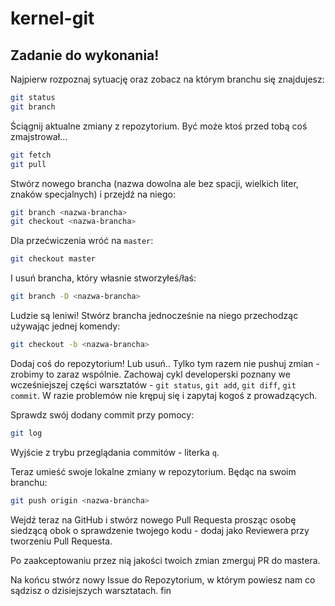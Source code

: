 # kernel-git

## Zadanie do wykonania!
Najpierw rozpoznaj sytuację oraz zobacz na którym branchu się znajdujesz:
```bash
git status
git branch
```

Ściągnij aktualne zmiany z repozytorium. Być może ktoś przed tobą coś zmajstrował...
```bash
git fetch
git pull
```

Stwórz nowego brancha (nazwa dowolna ale bez spacji, wielkich liter, znaków specjalnych) i przejdź na niego:
```bash
git branch <nazwa-brancha>
git checkout <nazwa-brancha>
```

Dla przećwiczenia wróć na `master`:
```bash
git checkout master
```

I usuń brancha, który własnie stworzyłeś/łaś:
```bash
git branch -D <nazwa-brancha>
```

Ludzie są leniwi! Stwórz brancha jednocześnie na niego przechodząc używając jednej komendy:
```bash
git checkout -b <nazwa-brancha>
```

Dodaj coś do repozytorium! Lub usuń.. Tylko tym razem nie pushuj zmian - zrobimy to zaraz wspólnie. Zachowaj cykl developerski poznany we wcześniejszej części warsztatów - `git status`, `git add`, `git diff`, `git commit`. W razie problemów nie krępuj się i zapytaj kogoś z prowadzących.

Sprawdz swój dodany commit przy pomocy:
```bash
git log
```
Wyjście z trybu przeglądania commitów - literka `q`.

Teraz umieść swoje lokalne zmiany w repozytorium. Będąc na swoim branchu:
```bash
git push origin <nazwa-brancha>
```

Wejdź teraz na GitHub i stwórz nowego Pull Requesta prosząc osobę siedzącą obok o sprawdzenie twojego kodu - dodaj jako Reviewera przy tworzeniu Pull Requesta.

Po zaakceptowaniu przez nią jakości twoich zmian zmerguj PR do mastera.

Na końcu stwórz nowy Issue do Repozytorium, w którym powiesz nam co sądzisz o dzisiejszych warsztatach.
fin
